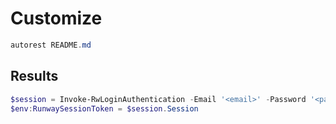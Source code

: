 # Customize

```powershell
autorest README.md
```

## Results

```powershell
$session = Invoke-RwLoginAuthentication -Email '<email>' -Password '<password>'
$env:RunwaySessionToken = $session.Session
```
